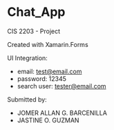 # Chat_App
CIS 2203 - Project

Created with Xamarin.Forms

UI Integration:
- email: test@email.com
- password: 12345
- search user: tester@email.com

Submitted by:
- JOMER ALLAN G. BARCENILLA
- JASTINE O. GUZMAN
